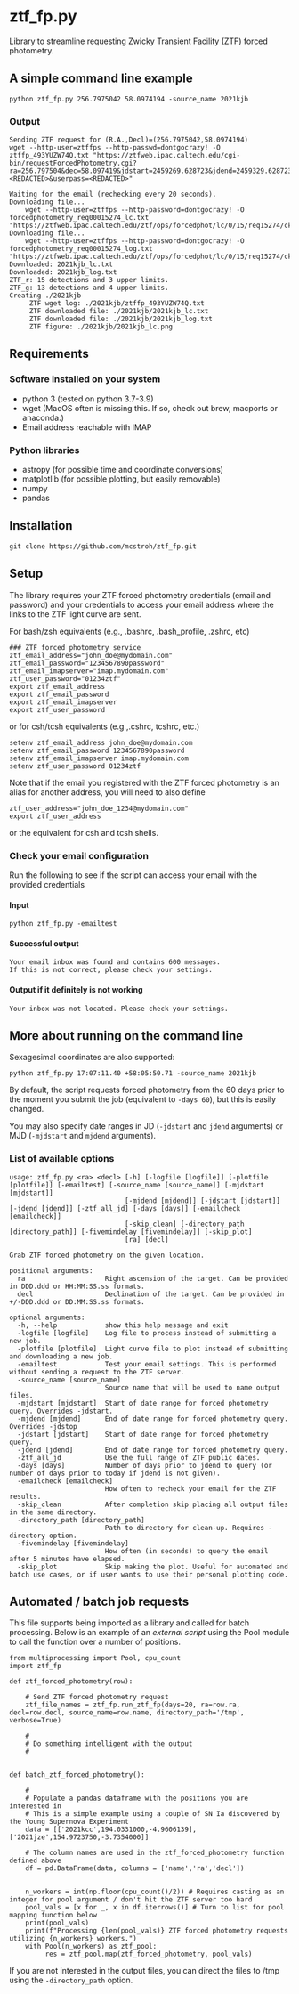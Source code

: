 # ztf_fp.py
Library to streamline requesting Zwicky Transient Facility (ZTF) forced photometry.

## A simple command line example

```
python ztf_fp.py 256.7975042 58.0974194 -source_name 2021kjb
```
### Output
```
Sending ZTF request for (R.A.,Decl)=(256.7975042,58.0974194)
wget --http-user=ztffps --http-passwd=dontgocrazy! -O ztffp_493YUZW74Q.txt "https://ztfweb.ipac.caltech.edu/cgi-bin/requestForcedPhotometry.cgi?ra=256.797504&dec=58.097419&jdstart=2459269.628723&jdend=2459329.628723&email=<REDACTED>&userpass=<REDACTED>"

Waiting for the email (rechecking every 20 seconds).
Downloading file...
	wget --http-user=ztffps --http-password=dontgocrazy! -O forcedphotometry_req00015274_lc.txt "https://ztfweb.ipac.caltech.edu/ztf/ops/forcedphot/lc/0/15/req15274/cksum16bf0dfcd7fc6781336f6d0792a8874d/forcedphotometry_req00015274_lc.txt"
Downloading file...
	wget --http-user=ztffps --http-password=dontgocrazy! -O forcedphotometry_req00015274_log.txt "https://ztfweb.ipac.caltech.edu/ztf/ops/forcedphot/lc/0/15/req15274/cksum16bf0dfcd7fc6781336f6d0792a8874d/forcedphotometry_req00015274_log.txt"
Downloaded: 2021kjb_lc.txt
Downloaded: 2021kjb_log.txt
ZTF_r: 15 detections and 3 upper limits.
ZTF_g: 13 detections and 4 upper limits.
Creating ./2021kjb
     ZTF wget log: ./2021kjb/ztffp_493YUZW74Q.txt
     ZTF downloaded file: ./2021kjb/2021kjb_lc.txt
     ZTF downloaded file: ./2021kjb/2021kjb_log.txt
     ZTF figure: ./2021kjb/2021kjb_lc.png
```

## Requirements
### Software installed on your system
- python 3 (tested on python 3.7-3.9)
- wget (MacOS often is missing this. If so, check out brew, macports or anaconda.)
- Email address reachable with IMAP

### Python libraries
- astropy (for possible time and coordinate conversions)
- matplotlib (for possible plotting, but easily removable)
- numpy
- pandas 


## Installation
```
git clone https://github.com/mcstroh/ztf_fp.git
```

## Setup
The library requires your ZTF forced photometry credentials (email and password) and your credentials to access your email address where the links to the ZTF light curve are sent.

For bash/zsh equivalents (e.g., .bashrc, .bash_profile, .zshrc, etc)

```
### ZTF forced photometry service
ztf_email_address="john_doe@mydomain.com"
ztf_email_password="1234567890password"
ztf_email_imapserver="imap.mydomain.com"
ztf_user_password="01234ztf"
export ztf_email_address
export ztf_email_password
export ztf_email_imapserver
export ztf_user_password
```

or for csh/tcsh equivalents (e.g.,.cshrc, tcshrc, etc.)

```
setenv ztf_email_address john_doe@mydomain.com
setenv ztf_email_password 1234567890password
setenv ztf_email_imapserver imap.mydomain.com
setenv ztf_user_password 01234ztf
```

Note that if the email you registered with the ZTF forced photometry is an alias for another address, you will need to also define

```
ztf_user_address="john_doe_1234@mydomain.com"
export ztf_user_address
```
or the equivalent for csh and tcsh shells.

### Check your email configuration

Run the following to see if the script can access your email with the provided credentials

#### Input
```
python ztf_fp.py -emailtest
```
#### Successful output
```
Your email inbox was found and contains 600 messages.
If this is not correct, please check your settings.
```
#### Output if it definitely is not working
```
Your inbox was not located. Please check your settings.
```


## More about running on the command line

Sexagesimal coordinates are also supported:
```
python ztf_fp.py 17:07:11.40 +58:05:50.71 -source_name 2021kjb
```

By default, the script requests forced photometry from the 60 days prior to the moment you submit the job (equivalent to ```-days 60```), but this is easily changed. 

You may also specify date ranges in JD (```-jdstart``` and ```jdend``` arguments) or MJD (```-mjdstart``` and ```mjdend``` arguments).


### List of available options
```
usage: ztf_fp.py <ra> <decl> [-h] [-logfile [logfile]] [-plotfile [plotfile]] [-emailtest] [-source_name [source_name]] [-mjdstart [mjdstart]]
                             [-mjdend [mjdend]] [-jdstart [jdstart]] [-jdend [jdend]] [-ztf_all_jd] [-days [days]] [-emailcheck [emailcheck]]
                             [-skip_clean] [-directory_path [directory_path]] [-fivemindelay [fivemindelay]] [-skip_plot]
                             [ra] [decl]

Grab ZTF forced photometry on the given location.

positional arguments:
  ra                    Right ascension of the target. Can be provided in DDD.ddd or HH:MM:SS.ss formats.
  decl                  Declination of the target. Can be provided in +/-DDD.ddd or DD:MM:SS.ss formats.

optional arguments:
  -h, --help            show this help message and exit
  -logfile [logfile]    Log file to process instead of submitting a new job.
  -plotfile [plotfile]  Light curve file to plot instead of submitting and downloading a new job.
  -emailtest            Test your email settings. This is performed without sending a request to the ZTF server.
  -source_name [source_name]
                        Source name that will be used to name output files.
  -mjdstart [mjdstart]  Start of date range for forced photometry query. Overrides -jdstart.
  -mjdend [mjdend]      End of date range for forced photometry query. Overrides -jdstop
  -jdstart [jdstart]    Start of date range for forced photometry query.
  -jdend [jdend]        End of date range for forced photometry query.
  -ztf_all_jd           Use the full range of ZTF public dates.
  -days [days]          Number of days prior to jdend to query (or number of days prior to today if jdend is not given).
  -emailcheck [emailcheck]
                        How often to recheck your email for the ZTF results.
  -skip_clean           After completion skip placing all output files in the same directory.
  -directory_path [directory_path]
                        Path to directory for clean-up. Requires -directory option.
  -fivemindelay [fivemindelay]
                        How often (in seconds) to query the email after 5 minutes have elapsed.
  -skip_plot            Skip making the plot. Useful for automated and batch use cases, or if user wants to use their personal plotting code.
```

## Automated / batch job requests

This file supports being imported as a library and called for batch processing. Below is an example of an *external script* using the Pool module to call the function over a number of positions.

```
from multiprocessing import Pool, cpu_count
import ztf_fp

def ztf_forced_photometry(row):

    # Send ZTF forced photometry request
    ztf_file_names = ztf_fp.run_ztf_fp(days=20, ra=row.ra, decl=row.decl, source_name=row.name, directory_path='/tmp', verbose=True)
    
    #
    # Do something intelligent with the output
    #


def batch_ztf_forced_photometry():

    #
    # Populate a pandas dataframe with the positions you are interested in
    # This is a simple example using a couple of SN Ia discovered by the Young Supernova Experiment
    data = [['2021kcc',194.0331000,-4.9606139],['2021jze',154.9723750,-3.7354000]]
    
    # The column names are used in the ztf_forced_photometry function defined above
    df = pd.DataFrame(data, columns = ['name','ra','decl'])


    n_workers = int(np.floor(cpu_count()/2)) # Requires casting as an integer for pool argument / don't hit the ZTF server too hard
    pool_vals = [x for _, x in df.iterrows()] # Turn to list for pool mapping function below
    print(pool_vals)
    print(f"Processing {len(pool_vals)} ZTF forced photometry requests utilizing {n_workers} workers.")
    with Pool(n_workers) as ztf_pool:
         res = ztf_pool.map(ztf_forced_photometry, pool_vals)  
```

If you are not interested in the output files, you can direct the files to /tmp using the ```-directory_path``` option.
